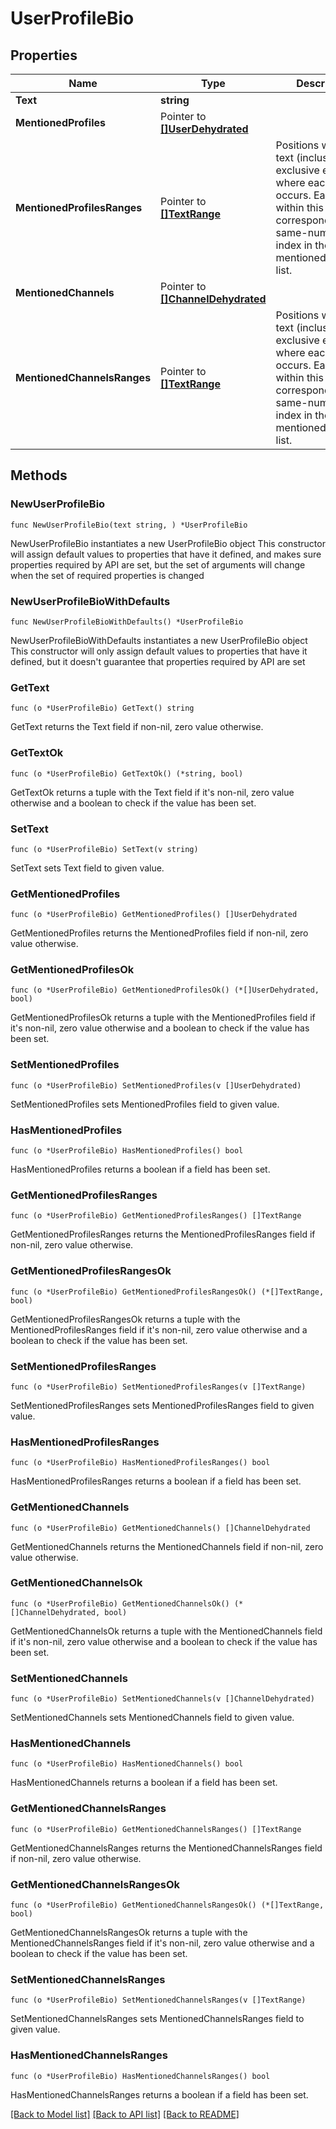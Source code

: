 # UserProfileBio

## Properties

Name | Type | Description | Notes
------------ | ------------- | ------------- | -------------
**Text** | **string** |  | 
**MentionedProfiles** | Pointer to [**[]UserDehydrated**](UserDehydrated.md) |  | [optional] 
**MentionedProfilesRanges** | Pointer to [**[]TextRange**](TextRange.md) | Positions within the text (inclusive start, exclusive end) where each mention occurs. Each index within this list corresponds to the same-numbered index in the mentioned_profiles list.  | [optional] 
**MentionedChannels** | Pointer to [**[]ChannelDehydrated**](ChannelDehydrated.md) |  | [optional] 
**MentionedChannelsRanges** | Pointer to [**[]TextRange**](TextRange.md) | Positions within the text (inclusive start, exclusive end) where each mention occurs. Each index within this list corresponds to the same-numbered index in the mentioned_channels list.  | [optional] 

## Methods

### NewUserProfileBio

`func NewUserProfileBio(text string, ) *UserProfileBio`

NewUserProfileBio instantiates a new UserProfileBio object
This constructor will assign default values to properties that have it defined,
and makes sure properties required by API are set, but the set of arguments
will change when the set of required properties is changed

### NewUserProfileBioWithDefaults

`func NewUserProfileBioWithDefaults() *UserProfileBio`

NewUserProfileBioWithDefaults instantiates a new UserProfileBio object
This constructor will only assign default values to properties that have it defined,
but it doesn't guarantee that properties required by API are set

### GetText

`func (o *UserProfileBio) GetText() string`

GetText returns the Text field if non-nil, zero value otherwise.

### GetTextOk

`func (o *UserProfileBio) GetTextOk() (*string, bool)`

GetTextOk returns a tuple with the Text field if it's non-nil, zero value otherwise
and a boolean to check if the value has been set.

### SetText

`func (o *UserProfileBio) SetText(v string)`

SetText sets Text field to given value.


### GetMentionedProfiles

`func (o *UserProfileBio) GetMentionedProfiles() []UserDehydrated`

GetMentionedProfiles returns the MentionedProfiles field if non-nil, zero value otherwise.

### GetMentionedProfilesOk

`func (o *UserProfileBio) GetMentionedProfilesOk() (*[]UserDehydrated, bool)`

GetMentionedProfilesOk returns a tuple with the MentionedProfiles field if it's non-nil, zero value otherwise
and a boolean to check if the value has been set.

### SetMentionedProfiles

`func (o *UserProfileBio) SetMentionedProfiles(v []UserDehydrated)`

SetMentionedProfiles sets MentionedProfiles field to given value.

### HasMentionedProfiles

`func (o *UserProfileBio) HasMentionedProfiles() bool`

HasMentionedProfiles returns a boolean if a field has been set.

### GetMentionedProfilesRanges

`func (o *UserProfileBio) GetMentionedProfilesRanges() []TextRange`

GetMentionedProfilesRanges returns the MentionedProfilesRanges field if non-nil, zero value otherwise.

### GetMentionedProfilesRangesOk

`func (o *UserProfileBio) GetMentionedProfilesRangesOk() (*[]TextRange, bool)`

GetMentionedProfilesRangesOk returns a tuple with the MentionedProfilesRanges field if it's non-nil, zero value otherwise
and a boolean to check if the value has been set.

### SetMentionedProfilesRanges

`func (o *UserProfileBio) SetMentionedProfilesRanges(v []TextRange)`

SetMentionedProfilesRanges sets MentionedProfilesRanges field to given value.

### HasMentionedProfilesRanges

`func (o *UserProfileBio) HasMentionedProfilesRanges() bool`

HasMentionedProfilesRanges returns a boolean if a field has been set.

### GetMentionedChannels

`func (o *UserProfileBio) GetMentionedChannels() []ChannelDehydrated`

GetMentionedChannels returns the MentionedChannels field if non-nil, zero value otherwise.

### GetMentionedChannelsOk

`func (o *UserProfileBio) GetMentionedChannelsOk() (*[]ChannelDehydrated, bool)`

GetMentionedChannelsOk returns a tuple with the MentionedChannels field if it's non-nil, zero value otherwise
and a boolean to check if the value has been set.

### SetMentionedChannels

`func (o *UserProfileBio) SetMentionedChannels(v []ChannelDehydrated)`

SetMentionedChannels sets MentionedChannels field to given value.

### HasMentionedChannels

`func (o *UserProfileBio) HasMentionedChannels() bool`

HasMentionedChannels returns a boolean if a field has been set.

### GetMentionedChannelsRanges

`func (o *UserProfileBio) GetMentionedChannelsRanges() []TextRange`

GetMentionedChannelsRanges returns the MentionedChannelsRanges field if non-nil, zero value otherwise.

### GetMentionedChannelsRangesOk

`func (o *UserProfileBio) GetMentionedChannelsRangesOk() (*[]TextRange, bool)`

GetMentionedChannelsRangesOk returns a tuple with the MentionedChannelsRanges field if it's non-nil, zero value otherwise
and a boolean to check if the value has been set.

### SetMentionedChannelsRanges

`func (o *UserProfileBio) SetMentionedChannelsRanges(v []TextRange)`

SetMentionedChannelsRanges sets MentionedChannelsRanges field to given value.

### HasMentionedChannelsRanges

`func (o *UserProfileBio) HasMentionedChannelsRanges() bool`

HasMentionedChannelsRanges returns a boolean if a field has been set.


[[Back to Model list]](../README.md#documentation-for-models) [[Back to API list]](../README.md#documentation-for-api-endpoints) [[Back to README]](../README.md)


